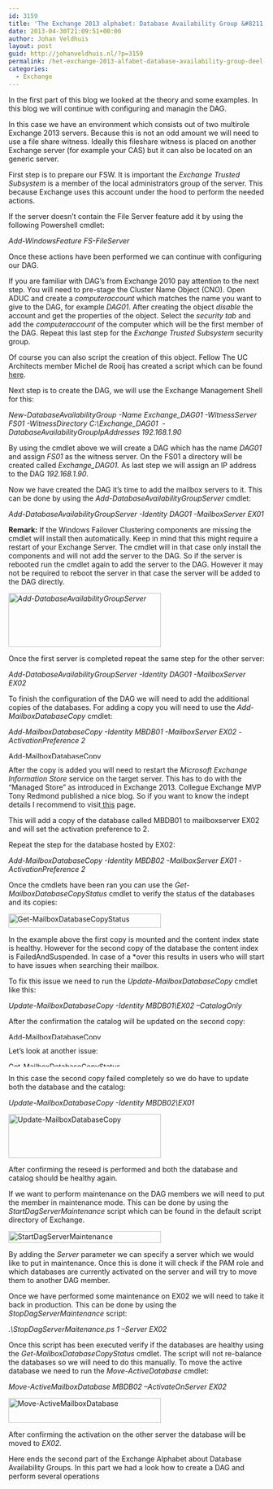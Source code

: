 ```yaml
---
id: 3159
title: 'The Exchange 2013 alphabet: Database Availability Group &#8211; part 2'
date: 2013-04-30T21:09:51+00:00
author: Johan Veldhuis
layout: post
guid: http://johanveldhuis.nl/?p=3159
permalink: /het-exchange-2013-alfabet-database-availability-group-deel-2/
categories:
  - Exchange
---
```

In the first part of this blog we looked at the theory and some examples. In this blog we will continue with configuring and managin the DAG.

In this case we have an environment which consists out of two multirole Exchange 2013 servers. Because this is not an odd amount we will need to use a file share witness. Ideally this fileshare witness is placed on another Exchange server (for example your CAS) but it can also be located on an generic server.

First step is to prepare our FSW. It is important the _Exchange Trusted Subsystem_ is a member of the local administrators group of the server. This because Exchange uses this account under the hood to perform the needed actions.

If the server doesn’t contain the File Server feature add it by using the following Powershell cmdlet:

_Add-WindowsFeature FS-FileServer_

Once these actions have been performed we can continue with configuring our DAG.

If you are familiar with DAG’s from Exchange 2010 pay attention to the next step. You will need to pre-stage the Cluster Name Object (CNO). Open ADUC and create a _computeraccount_ which matches the name you want to give to the DAG, for example _DAG01_. After creating the object _disable_ the account and get the properties of the object. Select the _security tab_ and add the _computeraccount_ of the computer which will be the first member of the DAG. Repeat this last step for the _Exchange Trusted Subsystem_ security group.

Of course you can also script the creation of this object. Fellow The UC Architects member Michel de Rooij has created a script which can be found [here](http://eightwone.com/2012/12/20/cluster-name-object-pre-staging/).

Next step is to create the DAG, we will use the Exchange Management Shell for this:

_New-DatabaseAvailabilityGroup -Name Exchange\_DAG01 -WitnessServer FS01 -WitnessDirectory C:\Exchange\_DAG01  -DatabaseAvailabilityGroupIpAddresses 192.168.1.90_

By using the cmdlet above we will create a DAG which has the name _DAG01_ and assign _FS01_ as the witness server. On the FS01 a directory will be created called _Exchange_DAG01._ As last step we will assign an IP address to the DAG _192.168.1.90_.

Now we have created the DAG it’s time to add the mailbox servers to it. This can be done by using the _Add-DatabaseAvailabilityGroupServer_ cmdlet:

_Add-DatabaseAvailabilityGroupServer -Identity DAG01 -MailboxServer EX01_ 

**Remark:** If the Windows Failover Clustering components are missing the cmdlet will install then automatically. Keep in mind that this might require a restart of your Exchange Server. The cmdlet will in that case only install the components and will not add the server to the DAG. So if the server is rebooted run the cmdlet again to add the server to the DAG. However it may not be required to reboot the server in that case the server will be added to the DAG directly.

_[<img alt="Add-DatabaseAvailabilityGroupServer" src="https://i0.wp.com/johanveldhuis.nl/wp-content/uploads/2013/04/Add-DatabaseAvailabilityGroupServer-300x106.png?resize=300%2C106" width="300" height="106" data-recalc-dims="1" />](https://i0.wp.com/johanveldhuis.nl/wp-content/uploads/2013/04/Add-DatabaseAvailabilityGroupServer.png)_

Once the first server is completed repeat the same step for the other server:

_Add-DatabaseAvailabilityGroupServer -Identity DAG01 -MailboxServer EX02_

To finish the configuration of the DAG we will need to add the additional copies of the databases. For adding a copy you will need to use the _Add-MailboxDatabaseCopy_ cmdlet:

_Add-MailboxDatabaseCopy -Identity MBDB01 -MailboxServer EX02 -ActivationPreference 2_

[<img alt="Add-MailboxDatabaseCopy" src="https://i0.wp.com/johanveldhuis.nl/wp-content/uploads/2013/04/Add-MailboxDatabaseCopy-300x13.png?resize=300%2C13" width="300" height="13" data-recalc-dims="1" />](https://i1.wp.com/johanveldhuis.nl/wp-content/uploads/2013/04/Add-MailboxDatabaseCopy.png)

After the copy is added you will need to restart the _Microsoft Exchange Information Store_ service on the target server. This has to do with the &#8220;Managed Store&#8221; as introduced in Exchange 2013. Collegue Exchange MVP Tony Redmond published a nice blog. So if you want to know the indept details I recommend to visit[ this](http://windowsitpro.com/blog/why-exchange-2013-asks-you-restart-information-store-after-creating-new-database) page.

This will add a copy of the database called MBDB01 to mailboxserver EX02 and will set the activation preference to 2.

Repeat the step for the database hosted by EX02:

_Add-MailboxDatabaseCopy -Identity MBDB02 -MailboxServer EX01 -ActivationPreference 2_

Once the cmdlets have been ran you can use the _Get-MailboxDatabaseCopyStatus_ cmdlet to verify the status of the databases and its copies:

[<img alt="Get-MailboxDatabaseCopyStatus" src="https://i2.wp.com/johanveldhuis.nl/wp-content/uploads/2013/04/Get-MailboxDatabaseCopyStatus-300x28.png?resize=300%2C28" width="300" height="28" data-recalc-dims="1" />](https://i0.wp.com/johanveldhuis.nl/wp-content/uploads/2013/04/Get-MailboxDatabaseCopyStatus.png)

In the example above the first copy is mounted and the content index state is healthy. However for the second copy of the database the content index is FailedAndSuspended. In case of a *over this results in users who will start to have issues when searching their mailbox.

To fix this issue we need to run the _Update-MailboxDatabaseCopy_ cmdlet like this:

_Update-MailboxDatabaseCopy -Identity MBDB01\EX02 –CatalogOnly_

After the confirmation the catalog will be updated on the second copy:

[<img alt="Add-MailboxDatabaseCopy" src="https://i0.wp.com/johanveldhuis.nl/wp-content/uploads/2013/04/Add-MailboxDatabaseCopy-300x13.png?resize=300%2C13" width="300" height="13" data-recalc-dims="1" />](https://i1.wp.com/johanveldhuis.nl/wp-content/uploads/2013/04/Add-MailboxDatabaseCopy.png)

Let’s look at another issue:

[<img alt="Get-MailboxDatabaseCopyStatus" src="https://i0.wp.com/johanveldhuis.nl/wp-content/uploads/2013/04/Get-MailboxDatabaseCopyStatus-2-300x9.png?resize=300%2C9" width="300" height="9" data-recalc-dims="1" />](https://i1.wp.com/johanveldhuis.nl/wp-content/uploads/2013/04/Get-MailboxDatabaseCopyStatus-2.png)

In this case the second copy failed completely so we do have to update both the database and the catalog:

_Update-MailboxDatabaseCopy -Identity MBDB02\EX01_

[<img alt="Update-MailboxDatabaseCopy" src="https://i2.wp.com/johanveldhuis.nl/wp-content/uploads/2013/04/Update-MailboxDatabaseCopy-300x86.png?resize=300%2C86" width="300" height="86" data-recalc-dims="1" />](https://i2.wp.com/johanveldhuis.nl/wp-content/uploads/2013/04/Update-MailboxDatabaseCopy.png)

After confirming the reseed is performed and both the database and catalog should be healthy again.

If we want to perform maintenance on the DAG members we will need to put the member in maintenance mode. This can be done by using the _StartDagServerMaintenance_ script which can be found in the default script directory of Exchange.

[<img alt="StartDagServerMaintenance" src="https://i0.wp.com/johanveldhuis.nl/wp-content/uploads/2013/04/StartDagServerMaintenance-300x23.png?resize=300%2C23" width="300" height="23" data-recalc-dims="1" />](https://i2.wp.com/johanveldhuis.nl/wp-content/uploads/2013/04/StartDagServerMaintenance.png)

By adding the _Server_ parameter we can specify a server which we would like to put in maintenance. Once this is done it will check if the PAM role and which databases are currently activated on the server and will try to move them to another DAG member.

Once we have performed some maintenance on EX02 we will need to take it back in production. This can be done by using the _StopDagServerMaintenance_ script:

_.\StopDagServerMaitenance.ps 1 –Server EX02_

Once this script has been executed verify if the databases are healthy using the _Get-MailboxDatabaseCopyStatus_ cmdlet. The script will not re-balance the databases so we will need to do this manually. To move the active database we need to run the _Move-ActiveDatabase_ cmdlet:

_Move-ActiveMailboxDatabase MBDB02 –ActivateOnServer EX02_

[<img alt="Move-ActiveMailboxDatabase" src="https://i0.wp.com/johanveldhuis.nl/wp-content/uploads/2013/04/Move-ActiveMailboxDatabase-300x49.png?resize=300%2C49" width="300" height="49" data-recalc-dims="1" />](https://i0.wp.com/johanveldhuis.nl/wp-content/uploads/2013/04/Move-ActiveMailboxDatabase.png)

After confirming the activation on the other server the database will be moved to _EX02._

Here ends the second part of the Exchange Alphabet about Database Availability Groups. In this part we had a look how to create a DAG and perform several operations